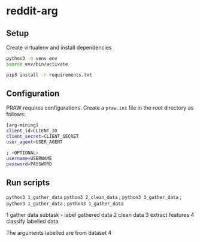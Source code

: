 # reddit-arg

## Setup

Create virtualenv and install dependencies
```bash
python3 -m venv env
source env/bin/activate

pip3 install -r requirements.txt
```

## Configuration

PRAW requires configurations. Create a `praw.ini` file in the root directory as follows:

```bash
[arg-mining]
client_id=CLIENT_ID
client_secret=CLIENT_SECRET
user_agent=USER_AGENT

; <OPTIONAL>
username=USERNAME
password=PASSWORD
```
## Run scripts

`python3 1_gather_data`
`python3 2_clean_data`
; `python3 3_gather_data`
; `python3 1_gather_data`
; `python3 1_gather_data`


1 gather data
subtask - label gathered data
2 clean data
3 extract features
4 classify labelled data

The arguments labelled are from dataset 4
